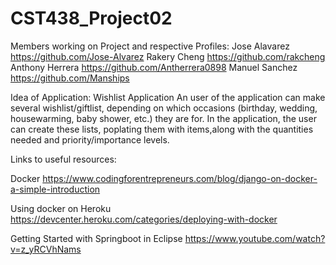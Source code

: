 # CST438_Project02

Members working on Project and respective Profiles:
Jose Alavarez https://github.com/Jose-Alvarez
Rakery Cheng https://github.com/rakcheng
Anthony Herrera https://github.com/Antherrera0898
Manuel Sanchez https://github.com/Manships

Idea of Application: Wishlist Application
An user of the application can make several wishlist/giftlist, depending on which occasions (birthday, wedding, housewarming, baby shower, etc.) they are for. In the application, the user can create these lists, poplating them with items,along with the quantities needed and priority/importance levels. 

Links to useful resources:

Docker https://www.codingforentrepreneurs.com/blog/django-on-docker-a-simple-introduction

Using docker on Heroku https://devcenter.heroku.com/categories/deploying-with-docker

Getting Started with Springboot in Eclipse https://www.youtube.com/watch?v=z_yRCVhNams

